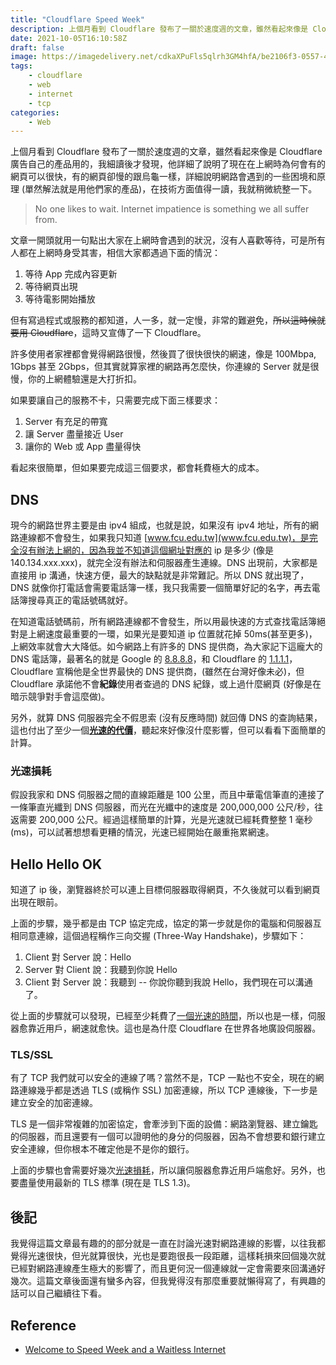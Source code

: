 ```yaml
---
title: "Cloudflare Speed Week"
description: 上個月看到 Cloudflare 發布了一關於速度週的文章，雖然看起來像是 Cloudflare 廣告自己的產品用的，我細讀後才發現，他詳細了說明了現在在上網時為何會有的網頁可以很快，有的網頁卻慢的跟烏龜一樣，詳細說明網路會遇到的一些困境和原理 (單然解法就是用他們家的產品)，在技術方面值得一讀，我就稍微統整一下。
date: 2021-10-05T16:10:58Z
draft: false
image: https://imagedelivery.net/cdkaXPuFls5qlrh3GM4hfA/be2106f3-0557-4e94-803a-9dda63550300/public
tags: 
    - cloudflare
    - web
    - internet
    - tcp
categories:
    - Web
---
```


上個月看到 Cloudflare 發布了一關於速度週的文章，雖然看起來像是 Cloudflare 廣告自己的產品用的，我細讀後才發現，他詳細了說明了現在在上網時為何會有的網頁可以很快，有的網頁卻慢的跟烏龜一樣，詳細說明網路會遇到的一些困境和原理 (單然解法就是用他們家的產品)，在技術方面值得一讀，我就稍微統整一下。

<!--more-->

> No one likes to wait. Internet impatience is something we all suffer from.

文章一開頭就用一句點出大家在上網時會遇到的狀況，沒有人喜歡等待，可是所有人都在上網時身受其害，相信大家都遇過下面的情況：

1. 等待 App 完成內容更新
2. 等待網頁出現
3. 等待電影開始播放

但有寫過程式或服務的都知道，人一多，就一定慢，非常的難避免，~~所以這時候就要用 Cloudflare~~，這時又宣傳了一下 Cloudflare。

許多使用者家裡都會覺得網路很慢，然後買了很快很快的網速，像是 100Mbpa, 1Gbps 甚至 2Gbps，但其實就算家裡的網路再怎麼快，你連線的 Server 就是很慢，你的上網體驗還是大打折扣。

如果要讓自己的服務不卡，只需要完成下面三樣要求：

1. Server 有充足的帶寬
2. 讓 Server 盡量接近 User
3. 讓你的 Web 或 App 盡量得快

看起來很簡單，但如果要完成這三個要求，都會耗費極大的成本。

## DNS

現今的網路世界主要是由 ipv4 組成，也就是說，如果沒有 ipv4 地址，所有的網路連線都不會發生，如果我只知道 [www.fcu.edu.tw](www.fcu.edu.tw)，是完全沒有辦法上網的，因為我並不知道這個網址對應的 ip 是多少 (像是 140.134.xxx.xxx)，就完全沒有辦法和伺服器產生連線。DNS 出現前，大家都是直接用 ip 溝通，快速方便，最大的缺點就是非常難記。所以 DNS 就出現了，DNS 就像你打電話會需要電話簿一樣，我只我需要一個簡單好記的名字，再去電話簿搜尋真正的電話號碼就好。

在知道電話號碼前，所有網路連線都不會發生，所以用最快速的方式查找電話簿絕對是上網速度最重要的一環，如果光是要知道 ip 位置就花掉 50ms(甚至更多)，上網效率就會大大降低。如今網路上有許多的 DNS 提供商，為大家記下這龐大的 DNS 電話簿，最著名的就是 Google 的 [8.8.8.8](8.8.8.8)，和 Cloudflare 的 [1.1.1.1](1.1.1.1)，Cloudflare 宣稱他是全世界最快的 DNS 提供商，(雖然在台灣好像未必)，但 Cloudflare 承諾他不會**紀錄**使用者查過的 DNS 紀錄，或上過什麼網頁 (好像是在暗示競爭對手會這麼做)。

另外，就算 DNS 伺服器完全不假思索 (沒有反應時間) 就回傳 DNS 的查詢結果，這也付出了至少一個[**光速的代價**](#光速損耗)，聽起來好像沒什麼影響，但可以看看下面簡單的計算。

### 光速損耗

假設我家和 DNS 伺服器之間的直線距離是 100 公里，而且中華電信筆直的連接了一條筆直光纖到 DNS 伺服器，而光在光纖中的速度是 200,000,000 公尺/秒，往返需要 200,000 公尺。經過這樣簡單的計算，光是光速就已經耗費整整 1 毫秒(ms)，可以試著想想看更糟的情況，光速已經開始在嚴重拖累網速。

## Hello Hello OK

知道了 ip 後，瀏覽器終於可以連上目標伺服器取得網頁，不久後就可以看到網頁出現在眼前。

上面的步驟，幾乎都是由 TCP 協定完成，協定的第一步就是你的電腦和伺服器互相同意連線，這個過程稱作三向交握 (Three-Way Handshake)，步驟如下：

1. Client 對 Server 說：Hello
2. Server 對 Client 說：我聽到你說 Hello
3. Client 對 Server 說：我聽到 -- 你說你聽到我說 Hello，我們現在可以溝通了。

從上面的步驟就可以發現，已經至少耗費了[一個光速的時間](#光速損耗)，所以也是一樣，伺服器愈靠近用戶，網速就愈快。這也是為什麼 Cloudflare 在世界各地廣設伺服器。

### TLS/SSL

有了 TCP 我們就可以安全的連線了嗎？當然不是，TCP 一點也不安全，現在的網路連線幾乎都是透過 TLS (或稱作 SSL) 加密連線，所以 TCP 連線後，下一步是建立安全的加密連線。

TLS 是一個非常複雜的加密協定，會牽涉到下面的設備：網路瀏覽器、建立鑰匙的伺服器，而且還要有一個可以證明他的身分的伺服器，因為不會想要和銀行建立安全連線，但你根本不確定他是不是你的銀行。

上面的步驟也會需要好幾次[光速損耗](#光速損耗)，所以讓伺服器愈靠近用戶端愈好。另外，也要盡量使用最新的 TLS 標準 (現在是 TLS 1.3)。

## 後記

我覺得這篇文章最有趣的的部分就是一直在討論光速對網路連線的影響，以往我都覺得光速很快，但光就算很快，光也是要跑很長一段距離，這樣耗損來回個幾次就已經對網路連線產生極大的影響了，而且更何況一個連線就一定會需要來回溝通好幾次。這篇文章後面還有蠻多內容，但我覺得沒有那麼重要就懶得寫了，有興趣的話可以自己繼續往下看。

## Reference

- [Welcome to Speed Week and a Waitless Internet](https://blog.cloudflare.com/fastest-internet/)
